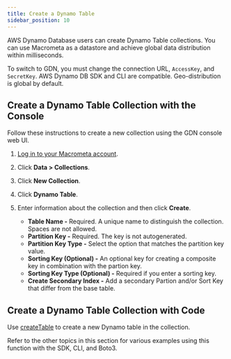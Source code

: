 ```yaml
---
title: Create a Dynamo Table
sidebar_position: 10
---
```


AWS Dynamo Database users can create Dynamo Table collections. You can use Macrometa as a datastore and achieve global data distribution within milliseconds. 

To switch to GDN, you must change the connection URL, `AccessKey`, and `SecretKey`. AWS Dynamo DB SDK and CLI are compatible. Geo-distribution is global by default.

## Create a Dynamo Table Collection with the Console

Follow these instructions to create a new collection using the GDN console web UI.

1. [Log in to your Macrometa account](https://auth-play.macrometa.io/).
1. Click **Data > Collections**.
1. Click **New Collection**.
1. Click **Dynamo Table**.
1. Enter information about the collection and then click **Create**.

   - **Table Name -** Required. A unique name to distinguish the collection. Spaces are not allowed.
   - **Partition Key -** Required. The key is not autogenerated.
   - **Partition Key Type -** Select the option that matches the partition key value.
   - **Sorting Key (Optional) -** An optional key for creating a composite key in combination with the partion key.
   - **Sorting Key Type (Optional) -** Required if you enter a sorting key.
   - **Create Secondary Index -** Add a secondary Partion and/or Sort Key that differ from the base table.

## Create a Dynamo Table Collection with Code

Use [createTable](reference/createTable.md) to create a new Dynamo table in the collection.

Refer to the other topics in this section for various examples using this function with the SDK, CLI, and Boto3.